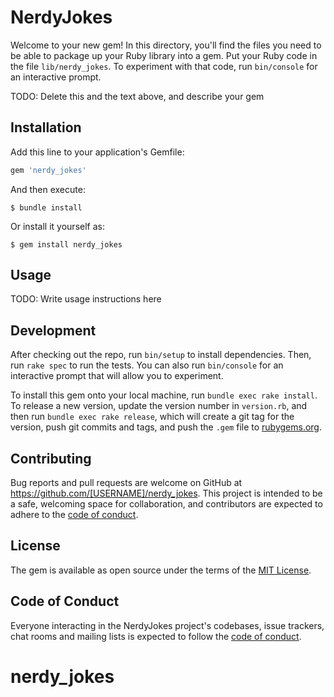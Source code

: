 # NerdyJokes

Welcome to your new gem! In this directory, you'll find the files you need to be able to package up your Ruby library into a gem. Put your Ruby code in the file `lib/nerdy_jokes`. To experiment with that code, run `bin/console` for an interactive prompt.

TODO: Delete this and the text above, and describe your gem

## Installation

Add this line to your application's Gemfile:

```ruby
gem 'nerdy_jokes'
```

And then execute:

    $ bundle install

Or install it yourself as:

    $ gem install nerdy_jokes

## Usage

TODO: Write usage instructions here

## Development

After checking out the repo, run `bin/setup` to install dependencies. Then, run `rake spec` to run the tests. You can also run `bin/console` for an interactive prompt that will allow you to experiment.

To install this gem onto your local machine, run `bundle exec rake install`. To release a new version, update the version number in `version.rb`, and then run `bundle exec rake release`, which will create a git tag for the version, push git commits and tags, and push the `.gem` file to [rubygems.org](https://rubygems.org).

## Contributing

Bug reports and pull requests are welcome on GitHub at https://github.com/[USERNAME]/nerdy_jokes. This project is intended to be a safe, welcoming space for collaboration, and contributors are expected to adhere to the [code of conduct](https://github.com/[USERNAME]/nerdy_jokes/blob/master/CODE_OF_CONDUCT.md).


## License

The gem is available as open source under the terms of the [MIT License](https://opensource.org/licenses/MIT).

## Code of Conduct

Everyone interacting in the NerdyJokes project's codebases, issue trackers, chat rooms and mailing lists is expected to follow the [code of conduct](https://github.com/[USERNAME]/nerdy_jokes/blob/master/CODE_OF_CONDUCT.md).
# nerdy_jokes
